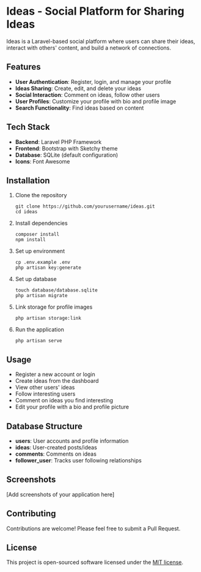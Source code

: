 # Ideas - Social Platform for Sharing Ideas

Ideas is a Laravel-based social platform where users can share their ideas, interact with others' content, and build a network of connections.

## Features

- **User Authentication**: Register, login, and manage your profile
- **Ideas Sharing**: Create, edit, and delete your ideas
- **Social Interaction**: Comment on ideas, follow other users
- **User Profiles**: Customize your profile with bio and profile image
- **Search Functionality**: Find ideas based on content

## Tech Stack

- **Backend**: Laravel PHP Framework
- **Frontend**: Bootstrap with Sketchy theme
- **Database**: SQLite (default configuration)
- **Icons**: Font Awesome

## Installation

1. Clone the repository
   ```
   git clone https://github.com/yourusername/ideas.git
   cd ideas
   ```

2. Install dependencies
   ```
   composer install
   npm install
   ```

3. Set up environment
   ```
   cp .env.example .env
   php artisan key:generate
   ```

4. Set up database
   ```
   touch database/database.sqlite
   php artisan migrate
   ```

5. Link storage for profile images
   ```
   php artisan storage:link
   ```

6. Run the application
   ```
   php artisan serve
   ```

## Usage

- Register a new account or login
- Create ideas from the dashboard
- View other users' ideas
- Follow interesting users
- Comment on ideas you find interesting
- Edit your profile with a bio and profile picture

## Database Structure

- **users**: User accounts and profile information
- **ideas**: User-created posts/ideas
- **comments**: Comments on ideas
- **follower_user**: Tracks user following relationships

## Screenshots

[Add screenshots of your application here]

## Contributing

Contributions are welcome! Please feel free to submit a Pull Request.

## License

This project is open-sourced software licensed under the [MIT license](https://opensource.org/licenses/MIT).
